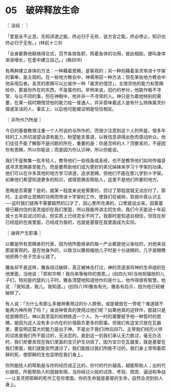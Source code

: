 # 05　破碎释放生命



〖 读经： 〗

「爱是永不止息。先知讲道之能，终必归于无有，说方言之能，终必停止，知识也终必归于无有。」(林前十三8)

「全身都靠他联络得合式，百节各按各职，照着各体的功用，彼此相助，便叫身体渐渐增长，在爱中建立自己。」(弗四16)

有两种建立身体的方法：一种藉着恩赐，是客观的；另一种则藉着圣灵带进十字架的事奉，是主观的。在一些地方教会中，神需用前一种方法；但在某些地方教会中他采用后者。圣灵的恩赐可以比喻作一种「属灵的借贷」，主借贷他的能力和恩赐给你，那是你外在的东西，不是属你的。举例来说，旧约的参孙，他能作极不寻常、与众不同的事，但在神眼中，他并非一不寻常的人。神只是为着他特别的需要，在某一段时期借贷他的能力给一普通人，并非意味着这人是有什么特殊属灵价值或圣洁的人，事实上，以后他可能被证明是恰恰相反。



〖 非所作乃所是 〗

今日的基督教很注重一个人所说的与所作的，而很少注意到这个人的所是。很多年轻的工人热切渴望话语有能力，盼望能言善道，以致信息讲得出色而感动听众。他们往往不能了解那不是问题的所在，重要的是：你是怎样的人？顶要紧的，不是因你有恩赐，所以你能说；而是因为你认识神，所以你能说。

我们不是聚集一批年轻人，教导他们一些规条或圣经，也不是教导他们如何传福音或寻求恩赐甚至能力，而是要帮助他们成为更好的弟兄姊妹来学习十字架的功课。他们可以在许多其他的地方学习讲道，追求恩赐，但他们不能在那儿学到十字架。如果他们希望知道更多的知识，或得恩赐去帮助人，这里不是他们所要的地方。

恩赐是否需要？是的，就某一程度来说是需要的，但过了那程度就无法应付了。那时，主会停止恩赐的功用而带进十字架的工作，使我们在破碎，软弱中真认识主──这时我们就再不需要超然的口才了，因心里所充满的，口里就说出来。因着基督已藉内住的圣灵组织在我们里面，所以我能传讲主的生命。我们今天能说十年前或十五年前说过的话，但实质上已经完全不同了。我那时是知道且相信，但现在却已经组织在我里面，已经成为我的，也就是基督在我里面成为实际。



〖 破碎产生职事 〗

以撒是所有恩赐者的代表，因为他所能继承的每一产业都是他父亲给的，对他来说那是客观的，是在他身外的，以致当以撒祝福他儿子时是十分迷糊的，几乎是眼瞎地把两个孩子完全认错了。

雅各却不是这样，雅各经过破碎，真正被神击打过，神的灵逐渐将神的生命组织在他里面，当他说：「耶和华啊！我向来等候你的救恩。」(创四九18)当他祝福他的儿子们，特别是约瑟的儿子时，雅各清楚地知道他作的是什么，他作得很有智慧，他说：「我知道，我儿，我知道。」(创四八19)雅各有光，雅各有启示，因为他已经被破碎了。

有人说：「为什么有那么多被神重用过的仆人跌倒，或是被放在一旁呢？难道就不能再为神所用了吗？」谁说神曾真的使用过他们呢？如果他真的这样作，那就只是给恩赐而已。神以其至高的权柄拣选一个人，为一时的需要赋予他一种暂时的恩赐，是因为这人没有多少内在的价值肩负更多的职事。但我们有这宝贝放在瓦器里，要显明这莫大的能力是出于神，不是出于我们(林后四7)。主带我们经历火样的试炼是我们所不能过的，无法忍的，直到这一刻我们承认无力胜过，毫无办法时，我们却要发现在我们里面的宝贝护生功效了。因为宝贝在瓦器里，就是基督在我们里面，我们就能安然渡过了。我们能胜过我们所胜不过的，我们身上常带着耶稣的死，使耶稣的生也显明在我们身上。

你所能给人的帮助是与你的经历成正比的，你付的代价越高，越能帮助人；出的代价越低，所能帮助人的就越有限。当你经过火般的试炼、考验、困苦、逼迫和争战──让圣灵把耶稣的死作工在你里面，你的生命就是基督的生命，自然会流到别人身上。

